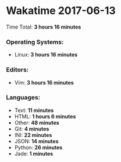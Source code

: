 # Wakatime 2017-06-13

Time Total: **3 hours 16 minutes**

### Operating Systems:
- Linux: **3 hours 16 minutes** 

### Editors:
- Vim: **3 hours 16 minutes** 

### Languages:
- Text: **11 minutes** 
- HTML: **1 hours 6 minutes** 
- Other: **48 minutes** 
- Git: **4 minutes** 
- INI: **22 minutes** 
- JSON: **14 minutes** 
- Python: **26 minutes** 
- Jade: **1 minutes** 

